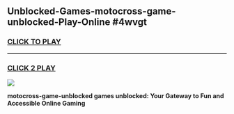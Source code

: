 
## Unblocked-Games-motocross-game-unblocked-Play-Online #4wvgt
<h3>
<a href="https://news.freeplayer.one?title=motocross-game-unblocked&ref=3">CLICK TO PLAY</a></h3>
<hr>

<h3>
<a href="https://news.freeplayer.one?title=motocross-game-unblocked&ref=3">CLICK 2 PLAY</a>
  
</h3>

<a href="https://news.freeplayer.one?title=motocross-game-unblocked&ref=3"><img src="https://clearcache.store/games.png"></a>


**motocross-game-unblocked games unblocked: Your Gateway to Fun and Accessible Online Gaming**
